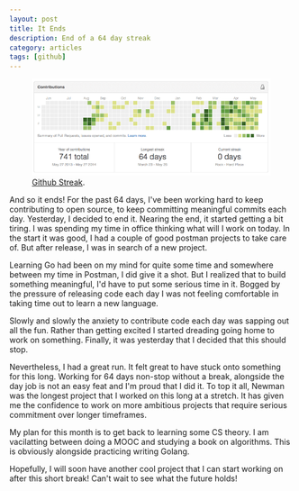 ```yaml
---
layout: post
title: It Ends
description: End of a 64 day streak
category: articles
tags: [github]
---
```


<figure>
	<a href="#"><img src="/images/github_streak.png"></a>
	<figcaption><a href="https://github.com/prakhar1989" title="Newman Demo">Github Streak</a>.</figcaption>
</figure>

And so it ends! For the past 64 days, I've been working hard to keep contributing to open source, to keep committing meaningful commits each day. Yesterday, I decided to end it. Nearing the end, it started getting a bit tiring. I was spending my time in office thinking what will I work on today. In the start it was good, I had a couple of good postman projects to take care of. But after release, I was in search of a new project.

Learning Go had been on my mind for quite some time and somewhere between my time in Postman, I did give it a shot. But I realized that to build something meaningful, I'd have to put some serious time in it. Bogged by the pressure of releasing code each day I was not feeling comfortable in taking time out to learn a new language.

Slowly and slowly the anxiety to contribute code each day was sapping out all the fun. Rather than getting excited I started dreading going home to work on something. Finally, it was yesterday that I decided that this should stop.

Nevertheless, I had a great run. It felt great to have stuck onto something for this long. Working for 64 days non-stop without a break, alongside the day job is not an easy feat and I'm proud that I did it. To top it all, Newman was the longest project that I worked on this long at a stretch. It has given me the confidence to work on more ambitious projects that require serious commitment over longer timeframes.

My plan for this month is to get back to learning some CS theory. I am vacilatting between doing a MOOC and studying a book on algorithms. This is obviously alongside practicing writing Golang.

Hopefully, I will soon have another cool project that I can start working on after this short break! Can't wait to see what the future holds! 
